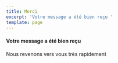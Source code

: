 ```yaml
---
title: Merci
excerpt: 'Votre message a été bien reçu '
template: page
---
```

#### Votre message a été bien reçu 

Nous revenons vers vous très rapidement